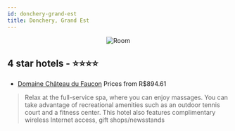 ```yaml
---
id: donchery-grand-est
title: Donchery, Grand Est
---
```


<center><img src="https://i.travelapi.com/hotels/2000000/1390000/1382800/1382737/9925ec37_z.jpg" alt="Room" /></center>


##  4 star hotels - ⭐️⭐️⭐️⭐️

-    [Domaine Château du Faucon](https://us.hurb.com/hotels/donchery/domaine-chateau-du-faucon-JNP-JP957610?cmp=18055) Prices from R$894.61
   > Relax at the full-service spa, where you can enjoy massages. You can take advantage of recreational amenities such as an outdoor tennis court and a fitness center. This hotel also features complimentary wireless Internet access, gift shops/newsstands
